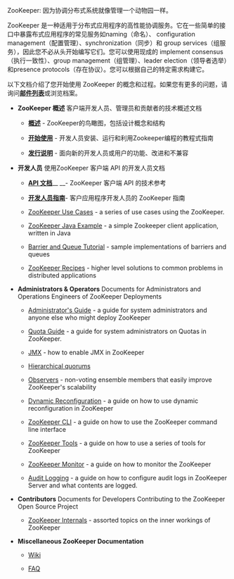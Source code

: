 ZooKeeper: 因为协调分布式系统就像管理一个动物园一样。

ZooKeeper 是一种适用于分布式应用程序的高性能协调服务。它在一些简单的接口中暴露布式应用程序的常见服务如naming（命名）、 configuration management（配置管理）、synchronization（同步）和 group services（组服务），因此您不必从头开始编写它们。您可以使用现成的 implement consensus（执行一致性）、group management（组管理）、leader election（领导者选举）和presence protocols（存在协议）。您可以根据自己的特定需求构建它。

以下文档介绍了您开始使用 ZooKeeper 的概念和过程。如果您有更多的问题，请询问[__邮件列表__](http://zookeeper.apache.org/mailing_lists.html)或浏览档案。

- **ZooKeeper 概述** 客户端开发人员、管理员和贡献者的技术概述文档

    - [__概述__](https://zookeeper.apache.org/doc/r3.6.2/zookeeperOver.html) - ZooKeeper的鸟瞰图，包括设计概念和结构

    - [__开始使用__](https://zookeeper.apache.org/doc/r3.6.2/zookeeperStarted.html) - 开发人员安装、运行和利用Zookeeper编程的教程式指南

    - [__发行说明__](https://zookeeper.apache.org/doc/r3.6.2/releasenotes.html) - 面向新的开发人员或用户的功能、改进和不兼容

- **开发人员** 使用ZooKeeper 客户端 API 的开发人员文档

    - [__API 文档__](https://zookeeper.apache.org/doc/r3.6.2/apidocs/zookeeper-server/index.html)__ __- ZooKeeper 客户端 API 的技术参考

    - [__开发人员指南__](https://zookeeper.apache.org/doc/r3.6.2/zookeeperProgrammers.html)- 客户应用程序开发人员的 ZooKeeper 指南

    - [ZooKeeper Use Cases](https://zookeeper.apache.org/doc/r3.6.2/zookeeperUseCases.html) - a series of use cases using the ZooKeeper.

    - [ZooKeeper Java Example](https://zookeeper.apache.org/doc/r3.6.2/javaExample.html) - a simple Zookeeper client application, written in Java

    - [Barrier and Queue Tutorial](https://zookeeper.apache.org/doc/r3.6.2/zookeeperTutorial.html) - sample implementations of barriers and queues

    - [ZooKeeper Recipes](https://zookeeper.apache.org/doc/r3.6.2/recipes.html) - higher level solutions to common problems in distributed applications

- **Administrators & Operators** Documents for Administrators and Operations Engineers of ZooKeeper Deployments

    - [Administrator's Guide](https://zookeeper.apache.org/doc/r3.6.2/zookeeperAdmin.html) - a guide for system administrators and anyone else who might deploy ZooKeeper

    - [Quota Guide](https://zookeeper.apache.org/doc/r3.6.2/zookeeperQuotas.html) - a guide for system administrators on Quotas in ZooKeeper.

    - [JMX](https://zookeeper.apache.org/doc/r3.6.2/zookeeperJMX.html) - how to enable JMX in ZooKeeper

    - [Hierarchical quorums](https://zookeeper.apache.org/doc/r3.6.2/zookeeperHierarchicalQuorums.html)

    - [Observers](https://zookeeper.apache.org/doc/r3.6.2/zookeeperObservers.html) - non-voting ensemble members that easily improve ZooKeeper's scalability

    - [Dynamic Reconfiguration](https://zookeeper.apache.org/doc/r3.6.2/zookeeperReconfig.html) - a guide on how to use dynamic reconfiguration in ZooKeeper

    - [ZooKeeper CLI](https://zookeeper.apache.org/doc/r3.6.2/zookeeperCLI.html) - a guide on how to use the ZooKeeper command line interface

    - [ZooKeeper Tools](https://zookeeper.apache.org/doc/r3.6.2/zookeeperTools.html) - a guide on how to use a series of tools for ZooKeeper

    - [ZooKeeper Monitor](https://zookeeper.apache.org/doc/r3.6.2/zookeeperMonitor.html) - a guide on how to monitor the ZooKeeper

    - [Audit Logging](https://zookeeper.apache.org/doc/r3.6.2/zookeeperAuditLogs.html) - a guide on how to configure audit logs in ZooKeeper Server and what contents are logged.

- **Contributors** Documents for Developers Contributing to the ZooKeeper Open Source Project

    - [ZooKeeper Internals](https://zookeeper.apache.org/doc/r3.6.2/zookeeperInternals.html) - assorted topics on the inner workings of ZooKeeper

- **Miscellaneous ZooKeeper Documentation**

    - [Wiki](https://cwiki.apache.org/confluence/display/ZOOKEEPER)

    - [FAQ](https://cwiki.apache.org/confluence/display/ZOOKEEPER/FAQ)

